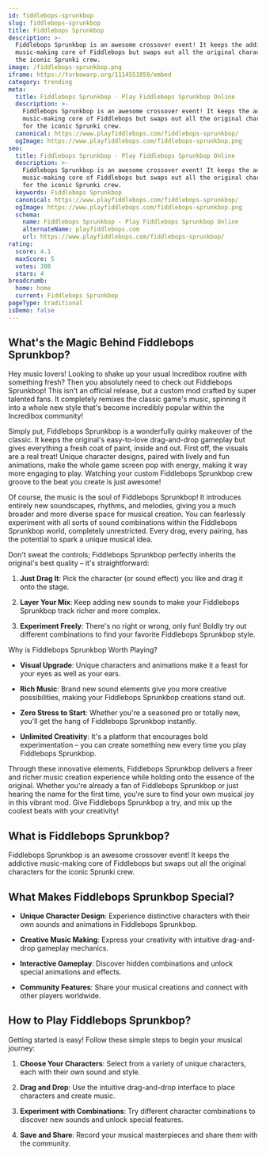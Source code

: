 ```yaml
---
id: fiddlebops-sprunkbop
slug: fiddlebops-sprunkbop
title: Fiddlebops Sprunkbop
description: >-
  Fiddlebops Sprunkbop is an awesome crossover event! It keeps the addictive
  music-making core of Fiddlebops but swaps out all the original characters for
  the iconic Sprunki crew.
image: /fiddlebops-sprunkbop.png
iframe: https://turbowarp.org/1114551059/embed
category: trending
meta:
  title: Fiddlebops Sprunkbop - Play Fiddlebops Sprunkbop Online
  description: >-
    Fiddlebops Sprunkbop is an awesome crossover event! It keeps the addictive
    music-making core of Fiddlebops but swaps out all the original characters
    for the iconic Sprunki crew.
  canonical: https://www.playfiddlebops.com/fiddlebops-sprunkbop/
  ogImage: https://www.playfiddlebops.com/fiddlebops-sprunkbop.png
seo:
  title: Fiddlebops Sprunkbop - Play Fiddlebops Sprunkbop Online
  description: >-
    Fiddlebops Sprunkbop is an awesome crossover event! It keeps the addictive
    music-making core of Fiddlebops but swaps out all the original characters
    for the iconic Sprunki crew.
  keywords: Fiddlebops Sprunkbop
  canonical: https://www.playfiddlebops.com/fiddlebops-sprunkbop/
  ogImage: https://www.playfiddlebops.com/fiddlebops-sprunkbop.png
  schema:
    name: Fiddlebops Sprunkbop - Play Fiddlebops Sprunkbop Online
    alternateName: playfiddlebops.com
    url: https://www.playfiddlebops.com/fiddlebops-sprunkbop/
rating:
  score: 4.1
  maxScore: 5
  votes: 308
  stars: 4
breadcrumb:
  home: home
  current: Fiddlebops Sprunkbop
pageType: traditional
isDemo: false
---
```


## What's the Magic Behind Fiddlebops Sprunkbop?

Hey music lovers! Looking to shake up your usual Incredibox routine with something fresh? Then you absolutely need to check out Fiddlebops Sprunkbop! This isn't an official release, but a custom mod crafted by super talented fans. It completely remixes the classic game's music, spinning it into a whole new style that's become incredibly popular within the Incredibox community!

Simply put, Fiddlebops Sprunkbop is a wonderfully quirky makeover of the classic. It keeps the original's easy-to-love drag-and-drop gameplay but gives everything a fresh coat of paint, inside and out. First off, the visuals are a real treat! Unique character designs, paired with lively and fun animations, make the whole game screen pop with energy, making it way more engaging to play. Watching your custom Fiddlebops Sprunkbop crew groove to the beat you create is just awesome!

Of course, the music is the soul of Fiddlebops Sprunkbop! It introduces entirely new soundscapes, rhythms, and melodies, giving you a much broader and more diverse space for musical creation. You can fearlessly experiment with all sorts of sound combinations within the Fiddlebops Sprunkbop world, completely unrestricted. Every drag, every pairing, has the potential to spark a unique musical idea.

Don't sweat the controls; Fiddlebops Sprunkbop perfectly inherits the original's best quality – it's straightforward:

1. **Just Drag It**: Pick the character (or sound effect) you like and drag it onto the stage.

1. **Layer Your Mix**: Keep adding new sounds to make your Fiddlebops Sprunkbop track richer and more complex.

1. **Experiment Freely**: There's no right or wrong, only fun! Boldly try out different combinations to find your favorite Fiddlebops Sprunkbop style.

Why is Fiddlebops Sprunkbop Worth Playing?

- **Visual Upgrade**: Unique characters and animations make it a feast for your eyes as well as your ears.

- **Rich Music**: Brand new sound elements give you more creative possibilities, making your Fiddlebops Sprunkbop creations stand out.

- **Zero Stress to Start**: Whether you're a seasoned pro or totally new, you'll get the hang of Fiddlebops Sprunkbop instantly.

- **Unlimited Creativity**: It's a platform that encourages bold experimentation – you can create something new every time you play Fiddlebops Sprunkbop.

Through these innovative elements, Fiddlebops Sprunkbop delivers a freer and richer music creation experience while holding onto the essence of the original. Whether you're already a fan of Fiddlebops Sprunkbop or just hearing the name for the first time, you're sure to find your own musical joy in this vibrant mod. Give Fiddlebops Sprunkbop a try, and mix up the coolest beats with your creativity!

## What is Fiddlebops Sprunkbop?

Fiddlebops Sprunkbop is an awesome crossover event! It keeps the addictive music-making core of Fiddlebops but swaps out all the original characters for the iconic Sprunki crew.

## What Makes Fiddlebops Sprunkbop Special?

- **Unique Character Design**: Experience distinctive characters with their own sounds and animations in Fiddlebops Sprunkbop.

- **Creative Music Making**: Express your creativity with intuitive drag-and-drop gameplay mechanics.

- **Interactive Gameplay**: Discover hidden combinations and unlock special animations and effects.

- **Community Features**: Share your musical creations and connect with other players worldwide.

## How to Play Fiddlebops Sprunkbop?

Getting started is easy! Follow these simple steps to begin your musical journey:

1. **Choose Your Characters**: Select from a variety of unique characters, each with their own sound and style.

1. **Drag and Drop**: Use the intuitive drag-and-drop interface to place characters and create music.

1. **Experiment with Combinations**: Try different character combinations to discover new sounds and unlock special features.

1. **Save and Share**: Record your musical masterpieces and share them with the community.
